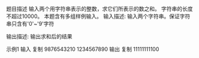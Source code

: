 题目描述
输入两个用字符串表示的整数，求它们所表示的数之和。
字符串的长度不超过10000。
本题含有多组样例输入。
输入描述:
输入两个字符串。保证字符串只含有'0'~'9'字符

输出描述:
输出求和后的结果

示例1
输入
复制
9876543210
1234567890
输出
复制
11111111100